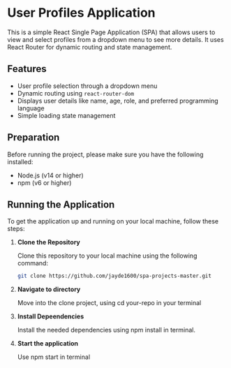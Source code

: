 # User Profiles Application

This is a simple React Single Page Application (SPA) that allows users to view and select profiles from a dropdown menu to see more details. It uses React Router for dynamic routing and state management.

## Features

- User profile selection through a dropdown menu
- Dynamic routing using `react-router-dom`
- Displays user details like name, age, role, and preferred programming language
- Simple loading state management

## Preparation

Before running the project, please make sure you have the following installed:

- Node.js (v14 or higher)
- npm (v6 or higher)

## Running the Application

To get the application up and running on your local machine, follow these steps:

1. **Clone the Repository**

   Clone this repository to your local machine using the following command:

   ```bash
   git clone https://github.com/jayde1600/spa-projects-master.git

2. **Navigate to directory**

    Move into the clone project, using cd your-repo in your terminal

3. **Install Depeendencies**

    Install the needed dependencies using npm install in terminal.
   
4. **Start the application**

     Use npm start in terminal



